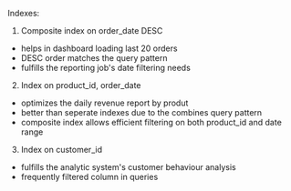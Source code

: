 Indexes:
1. Composite index on order_date DESC </br>
- helps in dashboard loading last 20 orders
- DESC order matches the query pattern
- fulfills the reporting job's date filtering needs

2. Index on product_id, order_date </br>
- optimizes the daily revenue report by produt
- better than seperate indexes due to the combines query pattern
- composite index allows efficient filtering on both product_id and date range

3. Index on customer_id
- fulfills the analytic system's customer behaviour analysis
- frequently filtered column in queries

